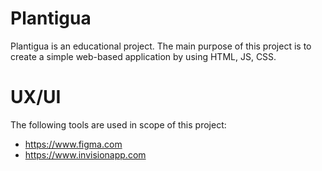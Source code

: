 # Plantigua
Plantigua is an educational project. The main purpose of this project is to create a simple web-based application by using HTML, JS, CSS.   

# UX/UI
The following tools are used in scope of this project:
- https://www.figma.com
- https://www.invisionapp.com
